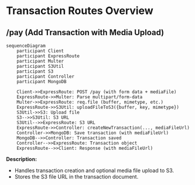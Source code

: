 # Transaction Routes Overview

## /pay (Add Transaction with Media Upload)

```mermaid
sequenceDiagram
    participant Client
    participant ExpressRoute
    participant Multer
    participant S3Util
    participant S3
    participant Controller
    participant MongoDB

    Client->>ExpressRoute: POST /pay (with form data + mediaFile)
    ExpressRoute->>Multer: Parse multipart/form-data
    Multer->>ExpressRoute: req.file (buffer, mimetype, etc.)
    ExpressRoute->>S3Util: uploadFileToS3({buffer, key, mimetype})
    S3Util->>S3: Upload file
    S3-->>S3Util: S3 URL
    S3Util-->>ExpressRoute: S3 URL
    ExpressRoute->>Controller: createNewTransaction(..., mediaFileUrl)
    Controller->>MongoDB: Save transaction (with mediaFileUrl)
    MongoDB-->>Controller: Transaction saved
    Controller-->>ExpressRoute: Transaction object
    ExpressRoute-->>Client: Response (with mediaFileUrl)
```

**Description:**
- Handles transaction creation and optional media file upload to S3.
- Stores the S3 file URL in the transaction document. 